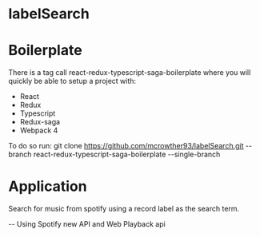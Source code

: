 # labelSearch



# Boilerplate 

There is a tag call react-redux-typescript-saga-boilerplate where you will quickly be able to setup a project with:
* React
* Redux
* Typescript
* Redux-saga
* Webpack 4

To do so run:
git clone https://github.com/mcrowther93/labelSearch.git --branch react-redux-typescript-saga-boilerplate --single-branch 
  
  
# Application

Search for music from spotify using a record label as the search term.

-- Using Spotify new API and Web Playback api
